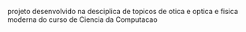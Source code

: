 projeto desenvolvido na desciplica de topicos de otica e optica e fisica moderna do curso de Ciencia da Computacao 